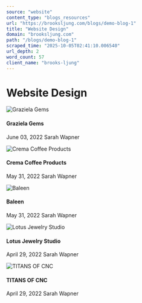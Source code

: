 ```yaml
---
source: "website"
content_type: "blogs_resources"
url: "https://brooksljung.com/blogs/demo-blog-1"
title: "Website Design"
domain: "brooksljung.com"
path: "/blogs/demo-blog-1"
scraped_time: "2025-10-05T02:41:10.006540"
url_depth: 2
word_count: 57
client_name: "brooks-ljung"
---
```


# Website Design

![Graziela Gems](//brooksljung.com/cdn/shop/articles/Screenshot_2022-06-03_124519.jpg?v=1654285940&width=2000)

#### Graziela Gems

June 03, 2022 Sarah Wapner

![Crema Coffee Products](//brooksljung.com/cdn/shop/articles/Screenshot_2022-05-31_134317.jpg?v=1654029839&width=2000)

#### Crema Coffee Products

May 31, 2022 Sarah Wapner

![Baleen](//brooksljung.com/cdn/shop/articles/Screenshot_2022-05-31_133648.jpg?v=1654029430&width=2000)

#### Baleen

May 31, 2022 Sarah Wapner

![Lotus Jewelry Studio](//brooksljung.com/cdn/shop/articles/Screenshot_2022-05-31_105132.jpg?v=1654029132&width=2000)

#### Lotus Jewelry Studio

April 29, 2022 Sarah Wapner

![TITANS OF CNC](//brooksljung.com/cdn/shop/articles/Screenshot_2022-05-31_121704.jpg?v=1654027028&width=2000)

#### TITANS OF CNC

April 29, 2022 Sarah Wapner
